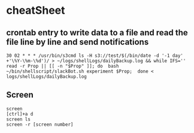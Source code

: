 # cheatSheet

## crontab entry to write data to a file and read the file line by line and send notifications
    30 02 * * * /usr/bin/s3cmd ls -H s3://test/$(/bin/date -d '-1 day' +'\%Y-\%m-\%d')/ > ~/logs/shellLogs/dailyBackup.log && while IFS='' read -r Prop || [[ -n "$Prop" ]]; do  bash ~/bin/shellscript/slackBot.sh experiment $Prop;  done < logs/shellLogs/dailyBackup.log

## Screen
    screen
    [ctrl]+a d
    screen ls
    screen -r [screen number]
    
 
